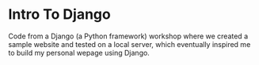 Intro To Django
===============

Code from a Django (a Python framework) workshop where we created a sample website and tested on a local server, which eventually inspired me to build my personal wepage using Django.
